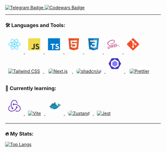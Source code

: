 <p>
  <a href="https://t.me/baby_jun1or">
    <img src="https://img.shields.io/badge/Telegram-2CA5E0?style=for-the-badge&logo=telegram&logoColor=white" alt="Telegram Badge"/>
  </a>
  <a href="https://www.codewars.com/users/PaHuMbIu">
    <img src="https://img.shields.io/badge/Codewars-B1361E?style=for-the-badge&logo=codewars&logoColor=white" alt="Codewars Badge"/>
  </a>
</p>

---

<h3 align="left">🛠 Languages and Tools:</h3>
<p align="left">
  <a href="https://reactjs.org/" target="_blank" rel="noreferrer" title="React">
    <img src="https://raw.githubusercontent.com/devicons/devicon/master/icons/react/react-original.svg" alt="React" width="40" style="margin: 10px;" />
  </a>
  <a href="https://developer.mozilla.org/en-US/docs/Web/JavaScript" target="_blank" rel="noreferrer" title="JavaScript">
    <img src="https://raw.githubusercontent.com/devicons/devicon/master/icons/javascript/javascript-original.svg" alt="JavaScript" width="40" style="margin: 10px;" />
  </a>
  <a href="https://www.typescriptlang.org/" target="_blank" rel="noreferrer" title="TypeScript">
    <img src="https://raw.githubusercontent.com/devicons/devicon/master/icons/typescript/typescript-original.svg" alt="TypeScript" width="40" style="margin: 10px;" />
  </a>
  <a href="https://developer.mozilla.org/en-US/docs/Web/HTML" target="_blank" rel="noreferrer" title="HTML5">
    <img src="https://raw.githubusercontent.com/devicons/devicon/master/icons/html5/html5-original.svg" alt="HTML5" width="40" style="margin: 10px;" />
  </a>
  <a href="https://developer.mozilla.org/en-US/docs/Web/CSS" target="_blank" rel="noreferrer" title="CSS3">
    <img src="https://raw.githubusercontent.com/devicons/devicon/master/icons/css3/css3-original.svg" alt="CSS3" width="40" style="margin: 10px;" />
  </a>
  <a href="https://sass-lang.com/" target="_blank" rel="noreferrer" title="Sass / SCSS">
    <img src="https://raw.githubusercontent.com/devicons/devicon/master/icons/sass/sass-original.svg" alt="Sass/SCSS" width="40" style="margin: 10px;" />
  </a>
  <a href="https://git-scm.com/" target="_blank" rel="noreferrer" title="Git">
    <img src="https://raw.githubusercontent.com/devicons/devicon/master/icons/git/git-original.svg" alt="Git" width="40" style="margin: 10px;" />
  </a>
  <a href="https://tailwindcss.com/" target="_blank" rel="noreferrer" title="Tailwind CSS">
    <img src="https://www.vectorlogo.zone/logos/tailwindcss/tailwindcss-icon.svg" alt="Tailwind CSS" width="40" style="margin: 10px;" />
  </a>
  <a href="https://nextjs.org/" target="_blank" rel="noreferrer" title="Next.js">
    <img src="https://cdn.jsdelivr.net/gh/devicons/devicon@latest/icons/nextjs/nextjs-original.svg" alt="Next.js" width="40" style="margin: 10px; background-color: white; border-radius: 8px; padding: 4px;" />
  </a>
  <a href="https://ui.shadcn.com/" target="_blank" rel="noreferrer" title="shadcn/ui">
    <img src="https://avatars.githubusercontent.com/u/139895814?s=200&v=4" alt="shadcn/ui" width="40" style="margin: 10px; border-radius: 8px;" />
  </a>
  <a href="https://eslint.org/" target="_blank" rel="noreferrer" title="ESLint">
    <img src="https://raw.githubusercontent.com/devicons/devicon/master/icons/eslint/eslint-original.svg" alt="ESLint" width="40" style="margin: 10px;" />
  </a>
  <a href="https://prettier.io/" target="_blank" rel="noreferrer" title="Prettier">
    <img src="https://cdn.jsdelivr.net/gh/prettier/prettier-logo/images/prettier-icon-light.svg" alt="Prettier" width="40" style="margin: 10px; background-color: white; border-radius: 8px; padding: 4px;" />
  </a>
</p>

<h3 align="left">🧠 Currently learning:</h3>
<p align="left">
  <a href="https://redux.js.org/" target="_blank" rel="noreferrer" title="Redux">
    <img src="https://raw.githubusercontent.com/devicons/devicon/master/icons/redux/redux-original.svg" alt="Redux" width="40" style="margin: 10px;" />
  </a>
  <a href="https://vitejs.dev/" target="_blank" rel="noreferrer" title="Vite">
    <img src="https://vitejs.dev/logo.svg" alt="Vite" width="40" style="margin: 10px;" />
  </a>
  <a href="https://www.docker.com/" target="_blank" rel="noreferrer" title="Docker">
    <img src="https://raw.githubusercontent.com/devicons/devicon/master/icons/docker/docker-original.svg" alt="Docker" width="40" style="margin: 10px;" />
  </a>
  <a href="https://zustand-demo.pmnd.rs/" target="_blank" rel="noreferrer" title="Zustand">
    <img src="https://i.gyazo.com/0b9885319f847c27d71365283769228a.png" alt="Zustand" width="40" style="margin: 10px; border-radius: 8px;" />
  </a>
  <a href="https://jestjs.io/" target="_blank" rel="noreferrer" title="Jest">
    <img src="https://www.vectorlogo.zone/logos/jestjsio/jestjsio-icon.svg" alt="Jest" width="40" style="margin: 10px;" />
  </a>
</p>

---
### 🔥 My Stats: 

[![Top Langs](https://github-readme-stats.vercel.app/api/top-langs/?username=PaHuMbIu&layout=compact&theme=vision-friendly-dark&cache_seconds=1)](https://github.com/anuraghazra/github-readme-stats)







